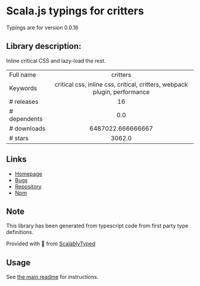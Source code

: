 
# Scala.js typings for critters

Typings are for version 0.0.16

## Library description:
Inline critical CSS and lazy-load the rest.

|                    |                 |
| ------------------ | :-------------: |
| Full name          | critters |
| Keywords           | critical css, inline css, critical, critters, webpack plugin, performance |
| # releases         | 16 |
| # dependents       | 0.0 |
| # downloads        | 6487022.666666667 |
| # stars            | 3062.0 |

## Links
- [Homepage](https://github.com/GoogleChromeLabs/critters#readme)
- [Bugs](https://github.com/GoogleChromeLabs/critters/issues)
- [Repository](https://github.com/GoogleChromeLabs/critters)
- [Npm](https://www.npmjs.com/package/critters)
    


## Note
This library has been generated from typescript code from first party type definitions.

Provided with :purple_heart: from [ScalablyTyped](https://github.com/oyvindberg/ScalablyTyped)

## Usage
See [the main readme](../../readme.md) for instructions.


